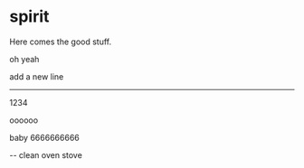 # spirit

Here comes the good stuff.

oh yeah

add a new line

---------

1234

oooooo



baby 6666666666


-- clean oven stove

